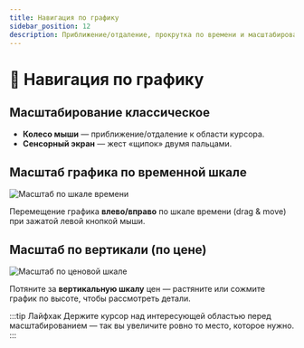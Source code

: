 ```yaml
---
title: Навигация по графику
sidebar_position: 12
description: Приближение/отдаление, прокрутка по времени и масштабирование по цене.
---
```


# 🧭 Навигация по графику

## Масштабирование классическое

- **Колесо мыши** — приближение/отдаление к области курсора.  
- **Сенсорный экран** — жест «щипок» двумя пальцами.

## Масштаб графика по временной шкале

![Масштаб по шкале времени](/img/docs/spectra/dragmovetime.png)

Перемещение графика **влево/вправо** по шкале времени (drag & move) при зажатой левой кнопкой мыши.  

## Масштаб по вертикали (по цене)

![Масштаб по ценовой шкале](/img/docs/spectra/pricedrag.png)

Потяните за **вертикальную шкалу** цен — растяните или сожмите график по высоте, чтобы рассмотреть детали.

:::tip Лайфхак
Держите курсор над интересующей областью перед масштабированием — так вы увеличите ровно то место, которое нужно.
:::
